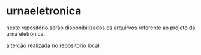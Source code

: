 # urnaeletronica
neste repositório serão disponibilizados os arquirvos referente ao projeto da urna eletrônica. 

alterção realizada no repósitorio local. 
